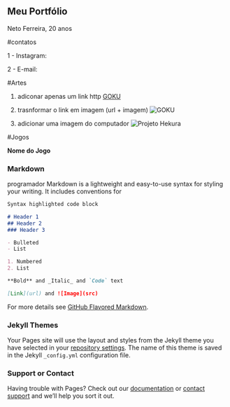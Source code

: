 ## Meu Portfólio
Neto Ferreira, 20 anos 

#contatos 

1 - Instagram:

2 - E-mail:

#Artes 

1. adiconar apenas um link http
[GOKU](https://br.pinterest.com/pin/861806078668122899/)

2. trasnformar o link em imagem (url + imagem)
![GOKU](https://br.pinterest.com/pin/861806078668122899/)

3. adicionar uma imagem do computador 
![Projeto Hekura](Cabelocomdetalhe.png)


#Jogos 

**Nome do Jogo**


### Markdown

programador 
Markdown is a lightweight and easy-to-use syntax for styling your writing. It includes conventions for

```markdown
Syntax highlighted code block

# Header 1
## Header 2
### Header 3

- Bulleted
- List

1. Numbered
2. List

**Bold** and _Italic_ and `Code` text

[Link](url) and ![Image](src)
```

For more details see [GitHub Flavored Markdown](https://guides.github.com/features/mastering-markdown/).

### Jekyll Themes

Your Pages site will use the layout and styles from the Jekyll theme you have selected in your [repository settings](https://github.com/NetoFerreira/NetoFerreira.github.io/settings). The name of this theme is saved in the Jekyll `_config.yml` configuration file.

### Support or Contact

Having trouble with Pages? Check out our [documentation](https://help.github.com/categories/github-pages-basics/) or [contact support](https://github.com/contact) and we’ll help you sort it out.
